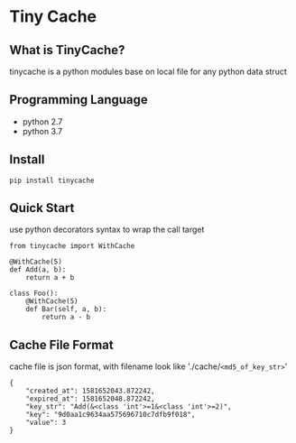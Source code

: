 # Tiny Cache

## What is TinyCache?
tinycache is a python modules base on local file for any python data struct

## Programming Language
- python 2.7
- python 3.7

## Install
```
pip install tinycache 
```

## Quick Start
use python decorators syntax to wrap the call target
```
from tinycache import WithCache

@WithCache(5)
def Add(a, b):
    return a + b

class Foo():
    @WithCache(5)
    def Bar(self, a, b):
        return a - b
```

## Cache File Format
cache file is json format, with filename look like './cache/`<md5_of_key_str>`'
```
{
    "created_at": 1581652043.872242,
    "expired_at": 1581652048.872242,
    "key_str": "Add(&<class 'int'>=1&<class 'int'>=2)",
    "key": "9d0aa1c9634aa575696710c7dfb9f018",
    "value": 3
}
```